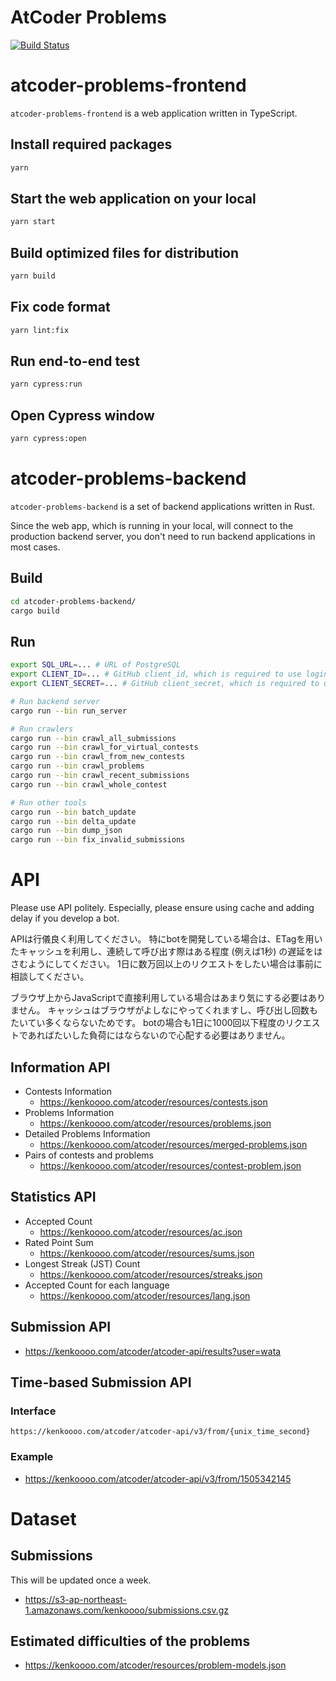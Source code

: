 # AtCoder Problems

[![Build Status](https://travis-ci.org/kenkoooo/AtCoderProblems.svg?branch=master)](https://travis-ci.org/kenkoooo/AtCoderProblems)

# atcoder-problems-frontend

`atcoder-problems-frontend` is a web application written in TypeScript.

## Install required packages
```bash
yarn
```

## Start the web application on your local
```bash
yarn start
```

## Build optimized files for distribution
```bash
yarn build
```

## Fix code format
```bash
yarn lint:fix
```

## Run end-to-end test

```bash
yarn cypress:run
```

## Open Cypress window

```bash
yarn cypress:open
```

# atcoder-problems-backend

`atcoder-problems-backend` is a set of backend applications written in Rust.

Since the web app, which is running in your local, will connect to the
production backend server, you don't need to run backend applications in most cases.

## Build
```bash
cd atcoder-problems-backend/
cargo build
```

## Run
```bash
export SQL_URL=... # URL of PostgreSQL 
export CLIENT_ID=... # GitHub client_id, which is required to use login function.
export CLIENT_SECRET=... # GitHub client_secret, which is required to use login function.

# Run backend server
cargo run --bin run_server

# Run crawlers
cargo run --bin crawl_all_submissions
cargo run --bin crawl_for_virtual_contests
cargo run --bin crawl_from_new_contests
cargo run --bin crawl_problems
cargo run --bin crawl_recent_submissions
cargo run --bin crawl_whole_contest

# Run other tools
cargo run --bin batch_update
cargo run --bin delta_update
cargo run --bin dump_json
cargo run --bin fix_invalid_submissions
```

# API

Please use API politely.
Especially, please ensure using cache and adding delay if you develop a bot.

APIは行儀良く利用してください。
特にbotを開発している場合は、ETagを用いたキャッシュを利用し、連続して呼び出す際はある程度 (例えば1秒) の遅延をはさむようにしてください。
1日に数万回以上のリクエストをしたい場合は事前に相談してください。

ブラウザ上からJavaScriptで直接利用している場合はあまり気にする必要はありません。
キャッシュはブラウザがよしなにやってくれますし、呼び出し回数もたいてい多くならないためです。
botの場合も1日に1000回以下程度のリクエストであればたいした負荷にはならないので心配する必要はありません。

## Information API

- Contests Information
  - https://kenkoooo.com/atcoder/resources/contests.json
- Problems Information
  - https://kenkoooo.com/atcoder/resources/problems.json
- Detailed Problems Information
  - https://kenkoooo.com/atcoder/resources/merged-problems.json
- Pairs of contests and problems
  - https://kenkoooo.com/atcoder/resources/contest-problem.json

## Statistics API

- Accepted Count
  - https://kenkoooo.com/atcoder/resources/ac.json
- Rated Point Sum
  - https://kenkoooo.com/atcoder/resources/sums.json
- Longest Streak (JST) Count
  - https://kenkoooo.com/atcoder/resources/streaks.json
- Accepted Count for each language
  - https://kenkoooo.com/atcoder/resources/lang.json

## Submission API
- https://kenkoooo.com/atcoder/atcoder-api/results?user=wata

## Time-based Submission API
### Interface
```
https://kenkoooo.com/atcoder/atcoder-api/v3/from/{unix_time_second}
```
### Example
- https://kenkoooo.com/atcoder/atcoder-api/v3/from/1505342145

# Dataset

## Submissions

This will be updated once a week.

- https://s3-ap-northeast-1.amazonaws.com/kenkoooo/submissions.csv.gz

## Estimated difficulties of the problems
- https://kenkoooo.com/atcoder/resources/problem-models.json
